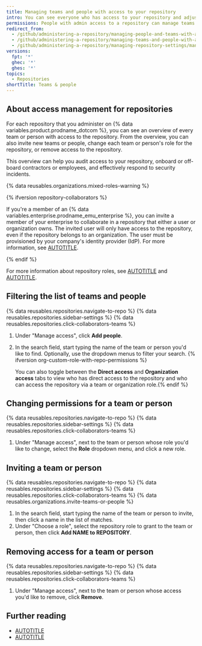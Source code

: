 ```yaml
---
title: Managing teams and people with access to your repository
intro: You can see everyone who has access to your repository and adjust permissions.
permissions: People with admin access to a repository can manage teams and people with access to a repository.
redirect_from:
  - /github/administering-a-repository/managing-people-and-teams-with-access-to-your-repository
  - /github/administering-a-repository/managing-teams-and-people-with-access-to-your-repository
  - /github/administering-a-repository/managing-repository-settings/managing-teams-and-people-with-access-to-your-repository
versions:
  fpt: '*'
  ghec: '*'
  ghes: '*'
topics:
  - Repositories
shortTitle: Teams & people
---
```


## About access management for repositories

For each repository that you administer on {% data variables.product.prodname_dotcom %}, you can see an overview of every team or person with access to the repository. From the overview, you can also invite new teams or people, change each team or person's role for the repository, or remove access to the repository.

This overview can help you audit access to your repository, onboard or off-board contractors or employees, and effectively respond to security incidents.

{% data reusables.organizations.mixed-roles-warning %}

{% ifversion repository-collaborators %}

If you're a member of an {% data variables.enterprise.prodname_emu_enterprise %}, you can invite a member of your enterprise to collaborate in a repository that either a user or organization owns. The invited user will only have access to the repository, even if the repository belongs to an organization. The user must be provisioned by your company's identity provider (IdP). For more information, see [AUTOTITLE](/organizations/managing-peoples-access-to-your-organization-with-roles/roles-in-an-organization#outside-collaborators-or-repository-collaborators).

{% endif %}

For more information about repository roles, see [AUTOTITLE](/account-and-profile/setting-up-and-managing-your-personal-account-on-github/managing-personal-account-settings/permission-levels-for-a-personal-account-repository) and [AUTOTITLE](/organizations/managing-user-access-to-your-organizations-repositories/managing-repository-roles/repository-roles-for-an-organization).

## Filtering the list of teams and people

{% data reusables.repositories.navigate-to-repo %}
{% data reusables.repositories.sidebar-settings %}
{% data reusables.repositories.click-collaborators-teams %}

1. Under "Manage access", click **Add people**.
1. In the search field, start typing the name of the team or person you'd like to find. Optionally, use the dropdown menus to filter your search. {% ifversion org-custom-role-with-repo-permissions %}

   You can also toggle between the **Direct access** and **Organization access** tabs to view who has direct access to the repository and who can access the repository via a team or organization role.{% endif %}

## Changing permissions for a team or person

{% data reusables.repositories.navigate-to-repo %}
{% data reusables.repositories.sidebar-settings %}
{% data reusables.repositories.click-collaborators-teams %}
1. Under "Manage access", next to the team or person whose role you'd like to change, select the **Role** dropdown menu, and click a new role.

## Inviting a team or person

{% data reusables.repositories.navigate-to-repo %}
{% data reusables.repositories.sidebar-settings %}
{% data reusables.repositories.click-collaborators-teams %}
{% data reusables.organizations.invite-teams-or-people %}
1. In the search field, start typing the name of the team or person to invite, then click a name in the list of matches.
1. Under "Choose a role", select the repository role to grant to the team or person, then click **Add NAME to REPOSITORY**.

## Removing access for a team or person

{% data reusables.repositories.navigate-to-repo %}
{% data reusables.repositories.sidebar-settings %}
{% data reusables.repositories.click-collaborators-teams %}
1. Under "Manage access", next to the team or person whose access you'd like to remove, click **Remove**.

## Further reading

* [AUTOTITLE](/repositories/managing-your-repositorys-settings-and-features/managing-repository-settings/setting-repository-visibility)
* [AUTOTITLE](/organizations/managing-user-access-to-your-organizations-repositories/managing-repository-roles/setting-base-permissions-for-an-organization)
